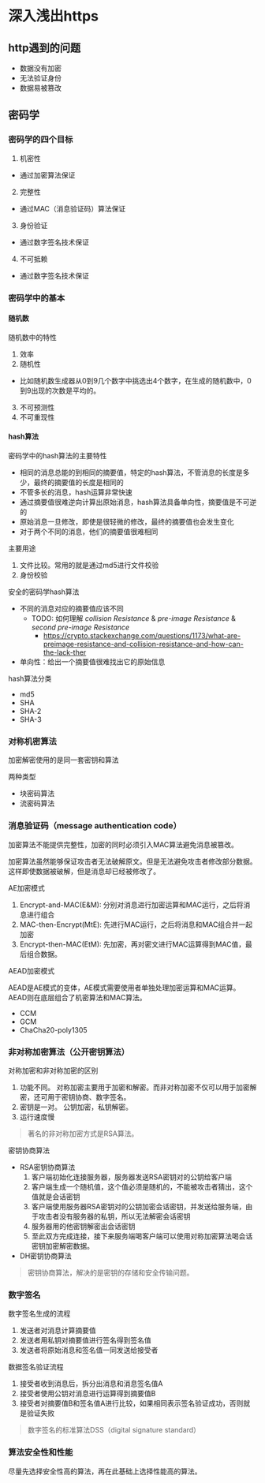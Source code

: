 # 深入浅出https

## http遇到的问题
- 数据没有加密
- 无法验证身份
- 数据易被篡改

## 密码学

### 密码学的四个目标
1. 机密性
  - 通过加密算法保证
2. 完整性
  - 通过MAC（消息验证码）算法保证
3. 身份验证
  - 通过数字签名技术保证
4. 不可抵赖
  - 通过数字签名技术保证

### 密码学中的基本

#### 随机数

随机数中的特性
1. 效率
2. 随机性
  - 比如随机数生成器从0到9几个数字中挑选出4个数字，在生成的随机数中，0到9出现的次数是平均的。
3. 不可预测性
4. 不可重现性

#### hash算法

密码学中的hash算法的主要特性
- 相同的消息总能的到相同的摘要值，特定的hash算法，不管消息的长度是多少，最终的摘要值的长度是相同的
- 不管多长的消息，hash运算非常快速
- 通过摘要值很难逆向计算出原始消息，hash算法具备单向性，摘要值是不可逆的
- 原始消息一旦修改，即使是很轻微的修改，最终的摘要值也会发生变化
- 对于两个不同的消息，他们的摘要值很难相同

主要用途
1. 文件比较。常用的就是通过md5进行文件校验
2. 身份校验

安全的密码学hash算法
- 不同的消息对应的摘要值应该不同
  - TODO: 如何理解 *collision Resistance* & *pre-image Resistance* & *second pre-image Resistance*
    - https://crypto.stackexchange.com/questions/1173/what-are-preimage-resistance-and-collision-resistance-and-how-can-the-lack-ther
- 单向性：给出一个摘要值很难找出它的原始信息

hash算法分类
- md5
- SHA
- SHA-2
- SHA-3

### 对称机密算法

加密解密使用的是同一套密钥和算法

两种类型
- 块密码算法
- 流密码算法

### 消息验证码（message authentication code）

加密算法不能提供完整性，加密的同时必须引入MAC算法避免消息被篡改。

加密算法虽然能够保证攻击者无法破解原文。但是无法避免攻击者修改部分数据。这样即使数据被破解，但是消息却已经被修改了。

AE加密模式
1. Encrypt-and-MAC(E&M): 分别对消息进行加密运算和MAC运行，之后将消息进行组合
2. MAC-then-Encrypt(MtE): 先进行MAC运行，之后将消息和MAC组合并一起加密
3. Encrypt-then-MAC(EtM): 先加密，再对密文进行MAC运算得到MAC值，最后组合数据。

AEAD加密模式

AEAD是AE模式的变体，AE模式需要使用者单独处理加密运算和MAC运算。AEAD则在底层组合了机密算法和MAC算法。
- CCM
- GCM
- ChaCha20-poly1305


### 非对称加密算法（公开密钥算法）

对称加密和非对称加密的区别
1. 功能不同。
  对称加密主要用于加密和解密。而非对称加密不仅可以用于加密解密，还可用于密钥协商、数字签名。
2. 密钥是一对。
  公钥加密，私钥解密。
3. 运行速度慢

> 著名的非对称加密方式是RSA算法。

密钥协商算法
- RSA密钥协商算法
  1. 客户端初始化连接服务器，服务器发送RSA密钥对的公钥给客户端
  2. 客户端生成一个随机值，这个值必须是随机的，不能被攻击者猜出，这个值就是会话密钥
  3. 客户端使用服务器RSA密钥对的公钥加密会话密钥，并发送给服务端，由于攻击者没有服务器的私钥，所以无法解密会话密钥
  4. 服务器用的他密钥解密出会话密钥
  5. 至此双方完成连接，接下来服务端喝客户端可以使用对称加密算法喝会话密钥加密解密数据。
- DH密钥协商算法

> 密钥协商算法，解决的是密钥的存储和安全传输问题。

### 数字签名

数字签名生成的流程
1. 发送者对消息计算摘要值
2. 发送者用私钥对摘要值进行签名得到签名值
3. 发送者将原始消息和签名值一同发送给接受者

数据签名验证流程
1. 接受者收到消息后，拆分出消息和消息签名值A
2. 接受者使用公钥对消息进行运算得到摘要值B
3. 接受者对摘要值B和签名值A进行比较，如果相同表示签名验证成功，否则就是验证失败

> 数字签名的标准算法DSS（digital signature standard）

### 算法安全性和性能

尽量先选择安全性高的算法，再在此基础上选择性能高的算法。

